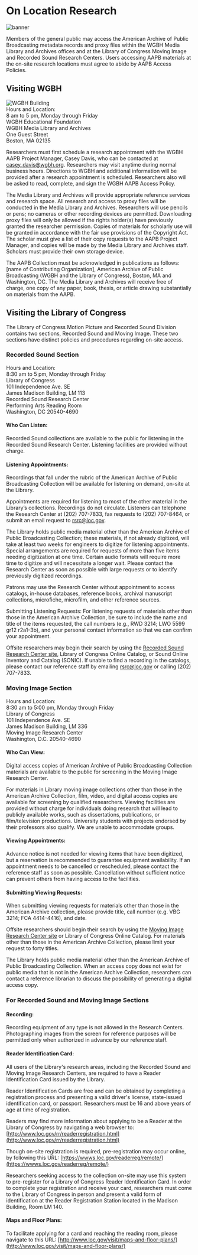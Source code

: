 # On Location Research

![banner](/page-banners/banner2.jpg)


Members of the general public may access the American Archive of Public Broadcasting metadata records and proxy files within the WGBH Media Library and Archives offices and at the Library of Congress Moving Image and Recorded Sound Research Centers. Users accessing AAPB materials at the on-site research locations must agree to abide by AAPB Access Policies. 

## Visiting WGBH
![WGBH Building](https://s3.amazonaws.com/americanarchive.org/on-location/wgbh-exterior.jpg "Courtesy of WGBH")</br>
Hours and Location:<br/>
8 am to 5 pm, Monday through Friday<br/>
WGBH Educational Foundation<br/>
WGBH Media Library and Archives<br/>
One Guest Street<br/>
Boston, MA 02135<br/>

Researchers must first schedule a research appointment with the WGBH AAPB Project Manager, Casey Davis, who can be contacted at casey_davis@wgbh.org. Researchers may visit anytime during normal business hours. Directions to WGBH and additional information will be provided after a research appointment is scheduled. Researchers also will be asked to read, complete, and sign the WGBH AAPB Access Policy. 

The Media Library and Archives will provide appropriate reference services and research space. All research and access to proxy files will be conducted in the Media Library and Archives. Researchers will use pencils or pens; no cameras or other recording devices are permitted. Downloading proxy files will only be allowed if the rights holder(s) have previously granted the researcher permission. Copies of materials for scholarly use will be granted in accordance with the fair use provisions of the Copyright Act. The scholar must give a list of their copy requests to the AAPB Project Manager, and copies will be made by the Media Library and Archives staff. Scholars must provide their own storage device.

The AAPB Collection must be acknowledged in publications as follows: [name of Contributing Organization], American Archive of Public Broadcasting (WGBH and the Library of Congress), Boston, MA and Washington, DC. The Media Library and Archives will receive free of charge, one copy of any paper, book, thesis, or article drawing substantially on materials from the AAPB. 

## Visiting the Library of Congress

The Library of Congress Motion Picture and Recorded Sound Division contains two sections, Recorded Sound and Moving Image. These two sections have distinct policies and procedures regarding on-site access. 

### Recorded Sound Section
Hours and Location:<br/>
8:30 am to 5 pm, Monday through Friday<br/>
Library of Congress<br/>
101 Independence Ave. SE<br/>
James Madison Building, LM 113<br/>
Recorded Sound Research Center<br/>
Performing Arts Reading Room<br/>
Washington, DC 20540-4690<br/>

#### Who Can Listen:

Recorded Sound collections are available to the public for listening in the Recorded Sound Research Center. Listening facilities are provided without charge. 

#### Listening Appointments:
Recordings that fall under the rubric of the American Archive of Public Broadcasting Collection will be available for listening on demand, on-site at the Library.

Appointments are required for listening to most of the other material in the Library’s collections. Recordings do not circulate. Listeners can telephone the Research Center at (202) 707-7833, fax requests to (202) 707-8464, or submit an email request to rsrc@loc.gov. 

The Library holds public media material other than the American Archive of Public Broadcasting Collection; these materials, if not already digitized, will take at least two weeks for engineers to digitize for listening appointments. Special arrangements are required for requests of more than five items needing digitization at one time. Certain audio formats will require more time to digitize and will necessitate a longer wait. Please contact the Research Center as soon as possible with large requests or to identify previously digitized recordings.

Patrons may use the Research Center without appointment to access catalogs, in-house databases, reference books, archival manuscript collections, microfiche, microfilm, and other reference sources.

Submitting Listening Requests:
For listening requests of materials other than those in the American Archive Collection, be sure to include the name and title of the items requested, the call numbers (e.g., RWD 3214; LWO 5599 gr12 r2a1-3b), and your personal contact information so that we can confirm your appointment. 

Offsite researchers may begin their search by using the [Recorded Sound Research Center site](http://www.loc.gov/rr/record/), Library of Congress Online Catalog, or Sound Online Inventory and Catalog (SONIC). If unable to find a recording in the catalogs, please contact our reference staff by emailing rsrc@loc.gov or calling (202) 707-7833. 

### Moving Image Section
Hours and Location:<br/>
8:30 am to 5:00 pm, Monday through Friday<br/>
Library of Congress<br/>
101 Independence Ave. SE<br/>
James Madison Building, LM 336<br/>
Moving Image Research Center<br/>
Washington, D.C. 20540-4690<br/>

#### Who Can View:
Digital access copies of American Archive of Public Broadcasting Collection materials are available to the public for screening in the Moving Image Research Center.

For materials in Library moving image collections other than those in the American Archive Collection, film, video, and digital access copies are available for screening by qualified researchers.  Viewing facilities are provided without charge for individuals doing research that will lead to publicly available works, such as dissertations, publications, or film/television productions.  University students with projects endorsed by their professors also qualify. We are unable to accommodate groups.

#### Viewing Appointments:

Advance notice is not needed for viewing items that have been digitized, but a reservation is recommended to guarantee equipment availability.  If an appointment needs to be cancelled or rescheduled, please contact the reference staff as soon as possible.  Cancellation without sufficient notice can prevent others from having access to the facilities.

#### Submitting Viewing Requests:
When submitting viewing requests for materials other than those in the American Archive collection, please provide title, call number (e.g. VBG 3214; FCA 4414-4416), and date.

Offsite researchers should begin their search by using the [Moving Image Research Center site](http://www.loc.gov/rr/mopic/) or Library of Congress Online Catalog.  For materials other than those in the American Archive Collection, please limit your request to forty titles.  

The Library holds public media material other than the American Archive of Public Broadcasting Collection. When an access copy does not exist for public media that is not in the American Archive Collection, researchers can contact a reference librarian to discuss the possibility of generating a digital access copy.

### For Recorded Sound and Moving Image Sections

#### Recording:
Recording equipment of any type is not allowed in the Research Centers. Photographing images from the screen for reference purposes will be permitted only when authorized in advance by our reference staff.

#### Reader Identification Card:
All users of the Library's research areas, including the Recorded Sound and Moving Image Research Centers, are required to have a Reader Identification Card issued by the Library. 

Reader Identification Cards are free and can be obtained by completing a registration process and presenting a valid driver's license, state-issued identification card, or passport. Researchers must be 16 and above years of age at time of registration. 

Readers may find more information about applying to be a Reader at the Library of Congress by navigating a web browser to: [http://www.loc.gov/rr/readerregistration.html](http://www.loc.gov/rr/readerregistration.html)

Though on-site registration is required, pre-registration may occur online, by following this URL: [https://wwws.loc.gov/readerreg/remote/](https://wwws.loc.gov/readerreg/remote/)

Researchers seeking access to the collection on-site may use this system to pre-register for a Library of Congress Reader Identification Card. In order to complete your registration and receive your card, researchers must come to the Library of Congress in person and present a valid form of identification at the Reader Registration Station located in the Madison Building, Room LM 140. 

#### Maps and Floor Plans: 
To facilitate applying for a card and reaching the reading room, please navigate to this URL: [http://www.loc.gov/visit/maps-and-floor-plans/](http://www.loc.gov/visit/maps-and-floor-plans/)






